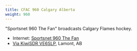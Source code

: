 ```yaml
---
title: CFAC 960 Calgary Alberta
weight: 960
---
```

"Sportsnet 960 The Fan" broadcasts Calgary Flames hockey.

* Internet: [Sportsnet 960 The Fan](http://player.sportsnet960.ca/)
* [Via KiwiSDR VE6SLP](http://kiwisdr.ve6slp.ca:8173/?f=960.00amz10), Lamont, AB
